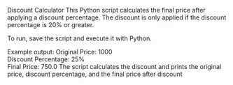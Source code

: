 Discount Calculator
This Python script calculates the final price after applying a discount percentage. The discount is only applied if the discount percentage is 20% or greater.

To run, save the script and execute it with Python.

Example output:
Original Price: 1000  
Discount Percentage: 25%  
Final Price: 750.0
The script calculates the discount and prints the original price, discount percentage, and the final price after discount
